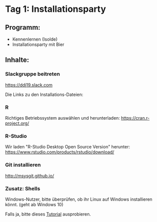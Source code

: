 # Tag 1: Installationsparty

## Programm:

* Kennenlernen (Isolde)
* Installationsparty mit Bier

## Inhalte:

### Slackgruppe beitreten

https://ddj19.slack.com

Die Links zu den Installations-Dateien:

### R

Richtiges Betriebssystem auswählen und herunterladen: https://cran.r-project.org/

### R-Studio

Wir laden "R-Studio Desktop Open Source Version" herunter: https://www.rstudio.com/products/rstudio/download/

### Git installieren

http://msysgit.github.io/

### Zusatz: Shells

Windows-Nutzer, bitte überprüfen, ob ihr Linux auf Windows installieren könnt. (geht ab Windows 10)

Falls ja, bitte dieses [Tutorial](https://www.netzwelt.de/tutorial/164359-windows-10-so-installiert-aktiviert-linux-subsystem-bash.html) ausprobieren.
